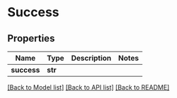 # Success

## Properties
Name | Type | Description | Notes
------------ | ------------- | ------------- | -------------
**success** | **str** |  | 

[[Back to Model list]](../README.md#documentation-for-models) [[Back to API list]](../README.md#documentation-for-api-endpoints) [[Back to README]](../README.md)


